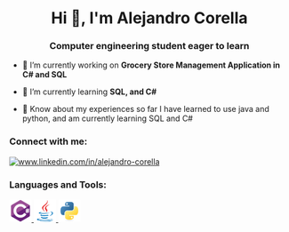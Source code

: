 <h1 align="center">Hi 👋, I'm Alejandro Corella</h1>
<h3 align="center">Computer engineering student eager to learn</h3>

- 🔭 I’m currently working on **Grocery Store Management Application in C# and SQL**

- 🌱 I’m currently learning **SQL, and C#**

- 📄 Know about my experiences so far I have learned to use java and python, and am currently learning SQL and C#

<h3 align="left">Connect with me:</h3>
<p align="left">
<a href="https://linkedin.com/in/www.linkedin.com/in/alejandro-corella" target="blank"><img align="center" src="https://raw.githubusercontent.com/rahuldkjain/github-profile-readme-generator/master/src/images/icons/Social/linked-in-alt.svg" alt="www.linkedin.com/in/alejandro-corella" height="30" width="40" /></a>
</p>

<h3 align="left">Languages and Tools:</h3>
<p align="left"> <a href="https://www.w3schools.com/cs/" target="_blank" rel="noreferrer"> <img src="https://raw.githubusercontent.com/devicons/devicon/master/icons/csharp/csharp-original.svg" alt="csharp" width="40" height="40"/> </a> <a href="https://www.java.com" target="_blank" rel="noreferrer"> <img src="https://raw.githubusercontent.com/devicons/devicon/master/icons/java/java-original.svg" alt="java" width="40" height="40"/> </a> <a href="https://www.python.org" target="_blank" rel="noreferrer"> <img src="https://raw.githubusercontent.com/devicons/devicon/master/icons/python/python-original.svg" alt="python" width="40" height="40"/> </a> </p>
